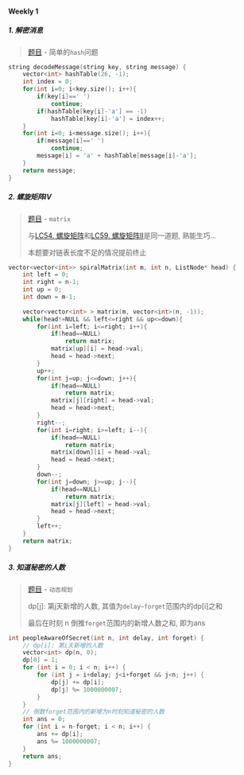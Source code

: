 #### Weekly 1

##### 1. 解密消息
> [题目](https://leetcode.cn/problems/decode-the-message/) - 简单的`hash`问题

```CPP
string decodeMessage(string key, string message) {
    vector<int> hashTable(26, -1);
    int index = 0;
    for(int i=0; i<key.size(); i++){
        if(key[i]==' ')
            continue;
        if(hashTable[key[i]-'a'] == -1)
            hashTable[key[i]-'a'] = index++;
    }
    for(int i=0; i<message.size(); i++){
        if(message[i]==' ')
            continue;
        message[i] = 'a' + hashTable[message[i]-'a'];
    }
    return message;
}
```

##### 2. 螺旋矩阵Ⅳ

> [题目](https://leetcode.cn/problems/spiral-matrix-iv/) - `matrix`
> 
> 与[LC54. 螺旋矩阵](https://leetcode.cn/problems/spiral-matrix/)和[LC59. 螺旋矩阵Ⅱ](https://leetcode.cn/problems/spiral-matrix-ii)是同一道题, 熟能生巧...
>
> 本题要对链表长度不足的情况提前终止

```CPP
vector<vector<int>> spiralMatrix(int m, int n, ListNode* head) {
    int left = 0;
    int right = n-1;
    int up = 0;
    int down = m-1;
    
    vector<vector<int> > matrix(m, vector<int>(n, -1));
    while(head!=NULL && left<=right && up<=down){
        for(int i=left; i<=right; i++){
            if(head==NULL)
                return matrix;
            matrix[up][i] = head->val;
            head = head->next;
        }
        up++;
        for(int j=up; j<=down; j++){
            if(head==NULL)
                return matrix;
            matrix[j][right] = head->val;
            head = head->next;
        }
        right--;
        for(int i=right; i>=left; i--){
            if(head==NULL)
                return matrix;
            matrix[down][i] = head->val;
            head = head->next;
        }
        down--;
        for(int j=down; j>=up; j--){
            if(head==NULL)
                return matrix;
            matrix[j][left] = head->val;
            head = head->next;
        }
        left++;
    }
    return matrix;
}
```


##### 3. 知道秘密的人数
> [题目](https://leetcode.cn/problems/number-of-people-aware-of-a-secret/) - `动态规划`
>
> dp[j]: 第j天新增的人数, 其值为`delay~forget`范围内的dp[i]之和
>
> 最后在时刻 n 倒推`forget`范围内的新增人数之和, 即为ans

```CPP
int peopleAwareOfSecret(int n, int delay, int forget) {
    // dp[i]: 第i天新增的人数
    vector<int> dp(n, 0);
    dp[0] = 1;
    for (int i = 0; i < n; i++) {
        for (int j = i+delay; j<i+forget && j<n; j++) {
            dp[j] += dp[i];
            dp[j] %= 1000000007;
        }
    }
    // 倒数forget范围内的新增为n时刻知道秘密的人数
    int ans = 0;
    for (int i = n-forget; i < n; i++) {
        ans += dp[i];
        ans %= 1000000007;
    }
    return ans;
}
```
